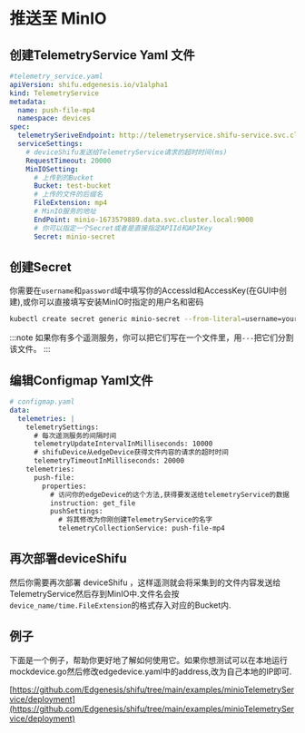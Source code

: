 # 推送至 MinIO

## 创建TelemetryService Yaml 文件
```yaml
#telemetry_service.yaml
apiVersion: shifu.edgenesis.io/v1alpha1
kind: TelemetryService
metadata:
  name: push-file-mp4
  namespace: devices
spec:
  telemetrySeriveEndpoint: http://telemetryservice.shifu-service.svc.cluster.local
  serviceSettings:
    # deviceShifu发送给TelemetryService请求的超时时间(ms)
    RequestTimeout: 20000
    MinIOSetting:
      # 上传到的Bucket
      Bucket: test-bucket
      # 上传的文件的后缀名
      FileExtension: mp4
      # MinIO服务的地址
      EndPoint: minio-1673579889.data.svc.cluster.local:9000
      # 你可以指定一个Secret或者是直接指定APIId和APIKey
      Secret: minio-secret
```

## 创建Secret

你需要在`username`和`password`域中填写你的AccessId和AccessKey(在GUI中创建),或你可以直接填写安装MinIO时指定的用户名和密码

```bash
kubectl create secret generic minio-secret --from-literal=username=your_username --from-literal=password=your_password -n devices
```

:::note
如果你有多个遥测服务，你可以把它们写在一个文件里，用`---`把它们分割该文件。
:::

## 编辑Configmap Yaml文件
```yaml
# configmap.yaml
data:
  telemetries: |
    telemetrySettings:
      # 每次遥测服务的间隔时间
      telemetryUpdateIntervalInMilliseconds: 10000
      # shifuDevice从edgeDevice获得文件内容的请求的超时时间
      telemetryTimeoutInMilliseconds: 20000
    telemetries:
      push-file:
        properties:
          # 访问你的edgeDevice的这个方法,获得要发送给telemetryService的数据
          instruction: get_file
          pushSettings:
            # 将其修改为你刚创建TelemetryService的名字
            telemetryCollectionService: push-file-mp4
```

## 再次部署deviceShifu

然后你需要再次部署 deviceShifu ，这样遥测就会将采集到的文件内容发送给TelemetryService然后存到MinIO中.文件名会按`device_name/time.FileExtension`的格式存入对应的Bucket内.

## 例子

下面是一个例子，帮助你更好地了解如何使用它。如果你想测试可以在本地运行mockdevice.go然后修改edgedevice.yaml中的address,改为自己本地的IP即可.

[https://github.com/Edgenesis/shifu/tree/main/examples/minioTelemetryService/deployment](https://github.com/Edgenesis/shifu/tree/main/examples/minioTelemetryService/deployment)

